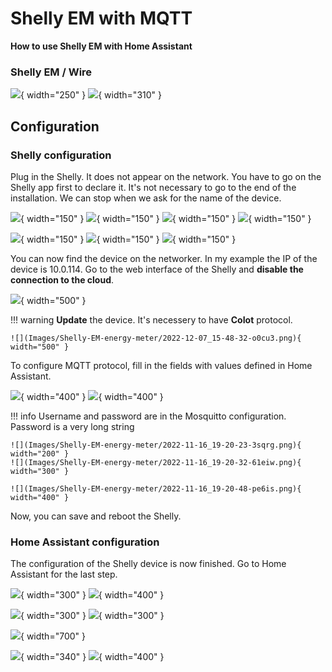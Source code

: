 # Shelly EM with MQTT

**How to use Shelly EM with Home Assistant**

### Shelly EM / Wire

![](Images/Shelly-EM-energy-meter/IMG_4549.jpg){ width="250" }
![](Images/Shelly-EM-energy-meter/IMG_4550.jpg){ width="310" }


## Configuration
### Shelly configuration
Plug in the Shelly. It does not appear on the network.
You have to go on the Shelly app first to declare it.
It's not necessary to go to the end of the installation.
We can stop when we ask for the name of the device.

![](Images/Shelly-EM-energy-meter/IMG_4541.PNG){ width="150" }
![](Images/Shelly-EM-energy-meter/IMG_4547.PNG){ width="150" }
![](Images/Shelly-EM-energy-meter/IMG_4543.PNG){ width="150" }
![](Images/Shelly-EM-energy-meter/IMG_4548.PNG){ width="150" }

![](Images/Shelly-EM-energy-meter/IMG_4542.PNG){ width="150" }
![](Images/Shelly-EM-energy-meter/IMG_4545.PNG){ width="150" }
![](Images/Shelly-EM-energy-meter/IMG_4546.PNG){ width="150" }

You can now find the device on the networker. In my example the IP of the device is 10.0.114.
Go to the web interface of the Shelly and **disable the connection to the cloud**.

![](Images/Shelly-EM-energy-meter/2022-12-07_15-49-38-cjt9x.png){ width="500" }


!!! warning
    **Update** the device. It's necessery to have **CoIot** protocol.

    ![](Images/Shelly-EM-energy-meter/2022-12-07_15-48-32-o0cu3.png){ width="500" }

To configure MQTT protocol, fill in the fields with values defined in Home Assistant.

![](Images/Shelly-EM-energy-meter/2022-12-07_15-51-53-axa1j.png){ width="400" }
![](Images/Shelly-EM-energy-meter/2022-12-07_15-56-47-69gzp.png){ width="400" }

!!! info
    Username and password are in the Mosquitto configuration. Password is a very long string

    ![](Images/Shelly-EM-energy-meter/2022-11-16_19-20-23-3sqrg.png){ width="200" }
    ![](Images/Shelly-EM-energy-meter/2022-11-16_19-20-32-61eiw.png){ width="300" }

    ![](Images/Shelly-EM-energy-meter/2022-11-16_19-20-48-pe6is.png){ width="400" }

Now, you can save and reboot the Shelly.

### Home Assistant configuration

The configuration of the Shelly device is now finished. Go to Home Assistant for the last step.

![](Images/Shelly-EM-energy-meter/2022-12-07_15-59-30-pnq91.png){ width="300" }
![](Images/Shelly-EM-energy-meter/2022-12-07_15-59-39-sv6r6.png){ width="400" }

![](Images/Shelly-EM-energy-meter/2022-12-07_15-59-57-l99ns.png){ width="300" }
![](Images/Shelly-EM-energy-meter/2022-12-07_16-01-04-usda6.png){ width="300" }

![](Images/Shelly-EM-energy-meter/2022-12-07_16-02-03-3vdm6.png){ width="700" }

![](Images/Shelly-EM-energy-meter/2022-12-07_17-24-28.png){ width="340" }
![](Images/Shelly-EM-energy-meter/2022-12-07_17-24-45.png){ width="400" }

